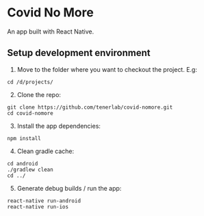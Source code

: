 # Covid No More
An app built with React Native.


## Setup development environment

1.  Move to the folder where you want to checkout the project. E.g:

```
cd /d/projects/
```

2.  Clone the repo:

```
git clone https://github.com/tenerlab/covid-nomore.git
cd covid-nomore
```

3.  Install the app dependencies:

```
npm install

```

4. Clean gradle cache:

```
cd android
./gradlew clean
cd ../
```

5. Generate debug builds / run the app:

```
react-native run-android
react-native run-ios
```
